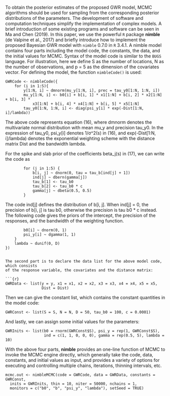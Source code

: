 To obtain the posterior estimates of the proposed GWR model, MCMC algorithms
should be used for sampling from the corresponding posterior distributions of
the parameters. The development of software and computation techniques simplify
the implementation of complex models. A brief introduction of some existing
programs and software can be seen in Ma and Chen (2019). In this paper, we use
the powerful `R` package **nimble** (de Valpine et al., 2017) and briefly introduce
how to implement the proposed Bayesian GWR model with `nimble` 0.7.0 in `R` 3.4.1.
A nimble model contains four parts including the model code, the constants,
the data, and the initial values for MCMC. Syntax of the model code is similar
to the `BUGS` language. For illustration, here we define S as the number of
locations, N as the number of observations, and p = 5 as the dimension of the
covariates vector. For defining the model, the function `nimbleCode()` is used:

```{r}
GWRCode <- nimbleCode({
    for (i in 1:S){
        y[1:N, i] ~ dmnorm(mu_y[1:N, i], prec = tau_y0[1:N, 1:N, i])
        mu_y[1:N, i] <- b0[i] + b[i, 1] * x1[1:N] + b[i, 2] * x2[1:N] + b[i, 3] *
            x3[1:N] + b[i, 4] * x4[1:N] + b[i, 5] * x5[1:N]
        tau_y0[1:N, 1:N, i] <- diag(psi_y[i] * exp(-Dist[1:N, i]/lambda))
```

The above code represents equation (16), where dmnorm denotes the multivariate
normal distribution with mean mu_y and precision tau_y0. In the expression of
tau_y0, psi_y[i] denotes 1/σ^2(s) in (16), and exp(-Dist[1:N, i]/lambda)
denotes the exponential weighting scheme with the distance matrix Dist and the
bandwidth lambda.

For the spike and slab prior of the coefficients beta_j(s) in (17), we can write
the code as

```{r}
        for (j in 1:5) {
            b[i, j] ~ dnorm(0, tau = tau_b[ind[j] + 1])
            ind[j] ~ dbern(gamma[j])
            tau_b[1] <- tau_b0
            tau_b[2] <- tau_b0 * c
            gamma[j] ~ dbeta(0.5, 0.5)
        }
```

The code ind[j] defines the distribution of b[i, j]. When ind[j] = 0, the precision
of b[i, j] is tau b0, otherwise the precision is tau b0 * c instead. The following
code gives the priors of the intercept, the precision of the responses, and
the bandwidth of the weighting function.

```{r}
        b0[i] ~ dnorm(0, 1)
        psi_y[i] ~ dgamma(1, 1)
    }
    lambda ~ dunif(0, D)
})


The second part is to declare the data list for the above model code, which consists
of the response variable, the covariates and the distance matrix:

```{r}
GWRData <- list(y = y, x1 = x1, x2 = x2, x3 = x3, x4 = x4, x5 = x5,
                Dist = Dist)
```

Then we can give the constant list, which contains the constant quantities in the
model code:

```{r}
GWRConst <- list(S = S, N = N, D = 50, tau_b0 = 100, c = 0.0001)
```

And lastly, we can assign some initial values for the parameters:

```{r}
GWRInits <- list(b0 = rnorm(GWRConst$S), psi_y = rep(1, GWRConst$S),
                 ind = c(1, 1, 0, 0, 0), gamma = rep(0.5, 5), lambda = 10)
```

With the above four parts, **nimble** provides an one-line function of MCMC to
invoke the MCMC engine directly, which generally take the code, data, constants,
and initial values as input, and provides a variety of options for executing and
controlling multiple chains, iterations, thinning intervals, etc.

```{r}
mcmc.out <- nimbleMCMC(code = GWRCode, data = GWRData, constants = GWRConst,
  inits = GWRInits, thin = 10, niter = 50000, nchains = 1,
  monitors = c("b0", "b", "psi_y", "lambda"), setSeed = TRUE)
```
